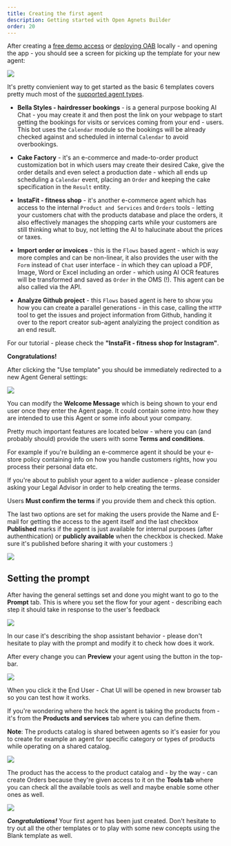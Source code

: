 ```yaml
---
title: Creating the first agent
description: Getting started with Open Agnets Builder
order: 20
---
```


After creating a [free demo access](https://openagentsbuilder.com) or [deploying OAB](../guides/1-getting-started.md) locally  - and opening the app - you should see a screen for picking up the template for your new agent:

<Image src="../../../assets/templates.png" />

It's pretty convienient way to get started as the basic 6 templates covers pretty much most of the [supported agent types](../guides/2-concepts.md).

- **Bella Styles - hairdresser bookings** - is a general purpose booking AI Chat - you may create it and then post the link on your webpage to start getting the bookings for visits or services coming from your end - users. This bot uses the `Calendar` module so the bookings will be already checked against and scheduled in internal `Calendar` to avoid overbookings.

- **Cake Factory** - it's an e-commerce and made-to-order product customization bot in which users may create their desired Cake, give the order details and even select a production date - which all ends up scheduling a `Calendar` event, placing an `Order` and keeping the cake specification in the `Result` entity.

- **InstaFit - fitness shop** - it's another e-commerce agent which has access to the internal `Product and Services` and `Orders` tools - letting your customers chat with the products database and place the orders, it also effectively manages the shopping carts while your customers are still thinking what to buy, not letting the AI to halucinate about the prices or taxes.

- **Import order or invoices** - this is the `Flows` based agent - which is way more comples and can be non-linear, it also provides the user with the `Form` instead of `Chat` user interface - in which they can upload a PDF, Image, Word or Excel including an order - which using AI OCR features will be transformed and saved as `Order` in the OMS  (!). This agent can be also called via the API.

- **Analyze Github project** - this `Flows` based agent is here to show you how you can create a parallel generations - in this case, calling the `HTTP` tool to get the issues and project information from Github, handing it over to the report creator sub-agent analyizing the project condition as an end result.


For our tutorial - please check the **"InstaFit - fitness shop for Instagram"**. 

**Congratulations!** 

After clicking the "Use template" you should be immediately redirected to a new Agent General settings:

<Image src="../../../assets/general.png" />

You can modify the **Welcome Message** which is being shown to your end user once they enter the Agent page. It could contain some intro how they are intended to use this Agent or some info about your company.

Pretty much important features are located below - where you can (and probably should) provide the users with some **Terms and conditions**. 

For example if you're building an e-commerce agent it should be your e-store policy containing info on how you handle customers rights, how you process their personal data etc.

If you're about to publish your agent to a wider audience - please consider asking your Legal Advisor in order to help creating the terms.

Users **Must confirm the terms** if you provide them and check this option.

The last two options are set for making the users provide the Name and E-mail for getting the access to the agent itself and the last checkbox **Published** marks if the agent is just available for internal purposes (after authenthication) or **publicly available** when the checkbox is checked. Make sure it's published before sharing it with your customers :)

<Image src="../../../assets/general-bottom.png" />


## Setting the prompt

After having the general settings set and done you might want to go to the **Prompt** tab. This is where you set the flow for your agent - describing each step it should take in response to the user's feedback

<Image src="../../../assets/ai-prompt.png" />

In our case it's describing the shop assistant behavior - please don't hesitate to play with the prompt and modify it to check how does it work.

After every change you can **Preview** your agent using the button in the top-bar.

<Image src="../../../assets/top-bar.png" />

When you click it the End User - Chat UI will be opened in new browser tab so you can test how it works.

If you're wondering where the heck the agent is taking the products from - it's from the **Products and services** tab where you can define them. 

**Note**: The products catalog is shared between agents so it's easier for you to create for example an agent for specific category or types of products while operating on a shared catalog.

<Image src="../../../assets/screenshot-oab-4.png" />

The product has the access to the product catalog and - by the way - can create Orders because they're given access to it on the **Tools tab** where you can check all the available tools as well and maybe enable some other ones as well.

<Image src="../../../assets/tools.png" />


***Congratulations!*** Your first agent has been just created. Don't hesitate to try out all the other templates or to play with some new concepts using the Blank template as well.

